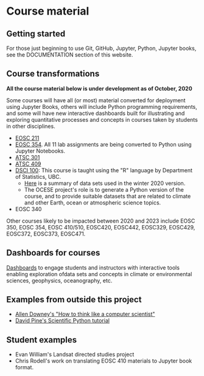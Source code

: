 # Course material

## Getting started

For those just beginning to use Git, GitHub, Jupyter, Python, Jupyter books, see the DOCUMENTATION section of this website.

## Course transformations

**All the course material below is under development as of October, 2020**

Some courses will have all (or most) material converted for deployment using Jupyter Books, others will include Python programming requirements, and some will have new interactive dashboards built for illustrating and exploring quantitative processes and concepts in courses taken by students in other disciplines.

* [EOSC 211](https://andrewloeppky.github.io/eosc211/title_211.html)
* [EOSC 354](https://www.eoas.ubc.ca/academics/courses/eosc354). All 11 lab assignments are being converted to Python using Jupyter Notebooks.
* [ATSC 301](https://phaustin.github.io/a301_code/)
* [ATSC 409](https://clouds.eos.ubc.ca/~phil/numeric/)
* [DSCI 100](https://github.com/UBC-DSCI/dsci-100): This course is taught using the "R" language by Department of Statistics, UBC. 
    * [Here](dsci100-datasets.md) is a summary of data sets used in the winter 2020 version.
    * The OCESE project's role is to generate a Python version of the course, and to provide suitable datasets that are related to climate and other Earth, ocean or atmospheric science topics.  
* EOSC 340

Other courses likely to be impacted between 2020 and 2023 include EOSC 350, EOSC 354, EOSC 410/510, EOSC420, EOSC442, EOSC329, EOSC429, EOSC372, EOSC373, EOSC471.

## Dashboards for courses

[Dashboards](dashboards.html) to engage students and instructors with interactive tools enabling exploration ofdata sets and concepts in climate or environmental sciences, geophysics, oceanography, etc. 

## Examples from outside this project

* [Allen Downey's "How to think like a computer scientist"](https://phaustin.github.io/think_jupyter/preface.html)
* [David Pine's Scientific Python tutorial](http://phaustin.github.io/pyman/)

## Student examples

* Evan William's Landsat directed studies project
* Chris Rodell's work on translating EOSC 410 materials to Jupyter book format.
